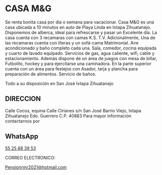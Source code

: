 # CASA M&amp;G
Se renta bonita casa por día o semana para vacacionar.
Casa M&amp;G es una casa ubicada a 10 minutos en auto de Playa Linda en Ixtapa Zihuatanejo.
Disponemos de alberca, ideal para refrescarse y pasar un Excelente día.
La casa cuenta con 3 recamaras con camas K.S. T.V.
Adicionalmente, Una de las recamaras cuenta con literas y un sofá-cama Matrimonial.
Aire acondicionado y baño completo cada una.
Sala, comedor, cocina equipada y cuarto de lavado equipado.
Servicios de gas, agua caliente, wifi, cable y estacionamiento.
Además dispone de un área de juegos con mesa de billar, Futbolito, hockey y para ejercitarse una caminadora.
En la parte superior cuenta con un área para festejos con Asador, tarja y plancha para preparación de alimentos.
Servicio de baños.

Todo a su disposición en San José Ixtapa Zihuatanejo

## DIRECCION

Calle Cocos, equina Calle Cirianes s/n
San José Barrio Viejo, Ixtapa Zihuatanejo
Edo. Guerrero C.P. 40883
Para mayor información contactarnos por

## WhatsApp

[55 25 88 39 53](https://wa.me/525525883953)

CORREO ELECTRONICO:

[Pensionrmr2021@hotmail.com](mailto:pensionrmr2021@hotmail.com?subject=Solicitud+de+Informaci&oacute;n+sobre+Casa+Vacacional+M&amp;G&body=Me+pongo+en+contacto+con+usted+para+solicitar+m&aacute;s+informaci&oacute;n+sobre+la+casa+vacacional+M&amp;G.%20Estoy+considerando+alquilar+esta+propiedad+para+[menciona+las+fechas+o+rango+de+fechas+que+te+interesan],+y+me+gustar&iacute;a+obtener+m&aacute;s+detalles+antes+de+tomar+una+decisi&oacute;n.)
